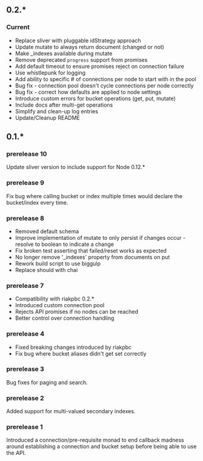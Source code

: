 ## 0.2.*

### Current

 * Replace sliver with pluggable idStrategy approach
 * Update mutate to always return document (changed or not)
 * Make _indexes available during mutate
 * Remove deprecated `progress` support from promises
 * Add default timeout to ensure promises reject on connection failure
 * Use whistlepunk for logging
 * Add ability to specific # of connections per node to start with in the pool
 * Bug fix - connection pool doesn't cycle connections per node correctly
 * Bug fix - correct how defaults are applied to node settings
 * Introduce custom errors for bucket operations (get, put, mutate)
 * Include docs after multi-get operations
 * Simplify and clean-up log entries
 * Update/Cleanup README

## 0.1.*

### prerelease 10
Update sliver version to include support for Node 0.12.*

### prerelease 9
Fix bug where calling bucket or index multiple times would declare the bucket/index every time.

### prerelease 8

 * Removed default schema
 * Improve implementation of mutate to only persist if changes occur - resolve to boolean to indicate a change
 * Fix broken test asserting that failed/reset works as expected
 * No longer remove '_indexes' property from documents on put
 * Rework build script to use biggulp
 * Replace should with chai

### prerelease 7

 * Compatibility with riakpbc 0.2.*
 * Introduced custom connection pool
 * Rejects API promises if no nodes can be reached
 * Better control over connection handling

### prerelease 4

 * Fixed breaking changes introduced by riakpbc
 * Fix bug where bucket aliases didn't get set correctly

### prerelease 3
Bug fixes for paging and search.

### prerelease 2
Added support for multi-valued secondary indexes.

### prerelease 1
Introduced a connection/pre-requisite monad to end callback madness around establishing a connection and bucket setup before being able to use the API.
